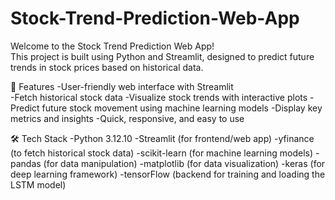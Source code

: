 # Stock-Trend-Prediction-Web-App

Welcome to the Stock Trend Prediction Web App!</br>
This project is built using Python and Streamlit, designed to predict future trends in stock prices based on historical data.

🚀 Features
-User-friendly web interface with Streamlit</br>
-Fetch historical stock data
-Visualize stock trends with interactive plots
-Predict future stock movement using machine learning models
-Display key metrics and insights
-Quick, responsive, and easy to use

🛠️ Tech Stack
-Python  3.12.10
-Streamlit (for frontend/web app)
-yfinance (to fetch historical stock data)
-scikit-learn (for machine learning models)
-pandas (for data manipulation)
-matplotlib (for data visualization)
-keras (for deep learning framework)
-tensorFlow (backend for training and loading the LSTM model)
